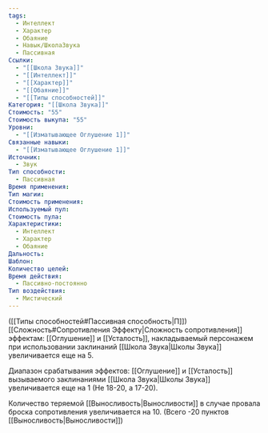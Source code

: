 ```yaml
---
tags:
  - Интеллект
  - Характер
  - Обаяние
  - Навык/ШколаЗвука
  - Пассивная
Ссылки:
  - "[[Школа Звука]]"
  - "[[Интеллект]]"
  - "[[Характер]]"
  - "[[Обаяние]]"
  - "[[Типы способностей]]"
Категория: "[[Школа Звука]]"
Стоимость: "55"
Стоимость выкупа: "55"
Уровни:
  - "[[Изматывающее Оглушение 1]]"
Связанные навыки:
  - "[[Изматывающее Оглушение 1]]"
Источник:
  - Звук
Тип способности:
  - Пассивная
Время применения: 
Тип магии: 
Стоимость применения: 
Используемый пул: 
Стоимость пула: 
Характеристики:
  - Интеллект
  - Характер
  - Обаяние
Дальность: 
Шаблон: 
Количество целей: 
Время действия:
  - Пассивно-постоянно
Тип воздействия:
  - Мистический
---
```

([[Типы способностей#Пассивная способность|П]]) [[Сложность#Cопротивления Эффекту|Сложность сопротивления]] эффектам: [[Оглушение]] и [[Усталость]], накладываемый персонажем при использовании заклинаний [[Школа Звука|Школы Звука]] увеличивается еще на 5.

Диапазон срабатывания эффектов: [[Оглушение]] и [[Усталость]] вызываемого заклинаниями [[Школа Звука|Школы Звука]]  увеличивается еще на 1 (Не 18-20, а 17-20).

Количество теряемой [[Выносливость|Выносливости]] в случае провала броска сопротивления увеличивается на 10. (Всего -20 пунктов [[Выносливость|Выносливости]])